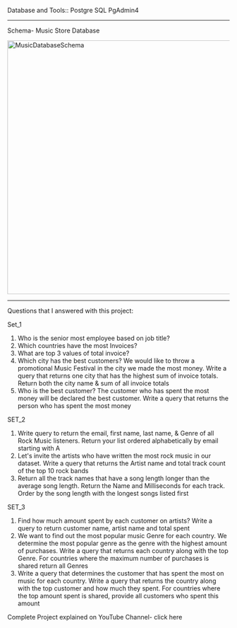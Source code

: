 Database and Tools::
  Postgre SQL
  PgAdmin4

------------------------------------------------------------------

Schema- Music Store Database


<img width="710" height="574" alt="MusicDatabaseSchema" src="https://github.com/user-attachments/assets/4a51026d-3940-431a-b74c-6d6e013dccbf" />



------------------------------------------------------------------


Questions that I answered with this  project:



Set_1
1.	Who is the senior most employee based on job title? 
2.	Which countries have the most Invoices? 
3.	What are top 3 values of total invoice? 
4.	Which city has the best customers? We would like to throw a promotional Music Festival in the city we made the most money. Write a query that returns one city that has the highest sum of invoice totals. Return both the city name & sum of all invoice totals 
5.	Who is the best customer? The customer who has spent the most money will be declared the best customer. Write a query that returns the person who has spent the most money 


SET_2
1.	Write query to return the email, first name, last name, & Genre of all Rock Music listeners. Return your list ordered alphabetically by email starting with A 
2.	Let's invite the artists who have written the most rock music in our dataset. Write a query that returns the Artist name and total track count of the top 10 rock bands 
3.	Return all the track names that have a song length longer than the average song length. Return the Name and Milliseconds for each track. Order by the song length with the longest songs listed first 
 

SET_3
1.	Find how much amount spent by each customer on artists? Write a query to return customer name, artist name and total spent 
2.	We want to find out the most popular music Genre for each country. We determine the most popular genre as the genre with the highest amount of purchases. Write a query that returns each country along with the top Genre. For countries where the maximum number of purchases is shared return all Genres 
3.	Write a query that determines the customer that has spent the most on music for each country. Write a query that returns the country along with the top customer and how much they spent. For countries where the top amount spent is shared, provide all customers who spent this amount 
 
Complete Project explained on YouTube Channel- click here 
 




  
